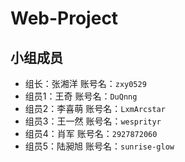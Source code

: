 # Web-Project
## 小组成员
- 组长：张湘洋 账号名：`zxy0529`
- 组员1：王奇 账号名：`DuQnng`
- 组员2：李喜萌 账号名：`LxmArcstar`
- 组员3：王一然 账号名：`wesprityr`
- 组员4：肖军 账号名：`2927872060`
- 组员5：陆昶旭 账号名：`sunrise-glow`

